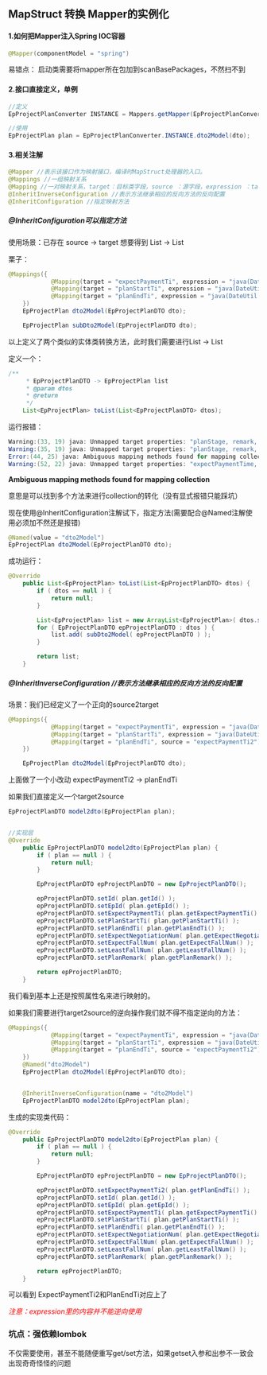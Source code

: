 ## MapStruct 转换 Mapper的实例化

#### 1.如何把Mapper注入Spring IOC容器

```java
@Mapper(componentModel = "spring")
```

易错点： 启动类需要将mapper所在包加到scanBasePackages，不然扫不到



#### 2.接口直接定义，单例

```java
//定义
EpProjectPlanConverter INSTANCE = Mappers.getMapper(EpProjectPlanConverter.class);

//使用
EpProjectPlan plan = EpProjectPlanConverter.INSTANCE.dto2Model(dto);
```



#### 3.相关注解

```java
@Mapper //表示该接口作为映射接口，编译时MapStruct处理器的入口。
@Mappings //一组映射关系
@Mapping //一对映射关系，target：目标类字段，source ：源字段，expression ：target字段使用改表达式获取值
@InheritInverseConfiguration //表示方法继承相应的反向方法的反向配置
@InheritConfiguration //指定映射方法
```



##### @InheritConfiguration可以指定方法 

使用场景：已存在 source -> target 想要得到 List<source> -> List<target>

栗子：

```java
@Mappings({
            @Mapping(target = "expectPaymentTi", expression = "java(DateUtil.timeStr2Long(dto.getExpectPaymentTime()))"),
            @Mapping(target = "planStartTi", expression = "java(DateUtil.timeStr2Long(dto.getPlanStartTime()))"),
            @Mapping(target = "planEndTi", expression = "java(DateUtil.timeStr2Long(dto.getPlanEndTime()))")
    })
    EpProjectPlan dto2Model(EpProjectPlanDTO dto);

    EpProjectPlan subDto2Model(EpProjectPlanDTO dto);
```

以上定义了两个类似的实体类转换方法，此时我们需要进行List<source> -> List<target>

定义一个：

```java
/**
     * EpProjectPlanDTO -> EpProjectPlan list
     * @param dtos
     * @return
     */
    List<EpProjectPlan> toList(List<EpProjectPlanDTO> dtos);
```

运行报错：

```java
Warning:(33, 19) java: Unmapped target properties: "planStage, remark, createTi, createUserId, modifyTi, modifyUserId, version".
Warning:(35, 19) java: Unmapped target properties: "planStage, remark, createTi, createUserId, modifyTi, modifyUserId, version".
Error:(44, 25) java: Ambiguous mapping methods found for mapping collection element to com.jyb.epm.api.model.EpProjectPlan: com.jyb.epm.api.model.EpProjectPlan dto2Model(com.jyb.epm.api.vo.projectplan.EpProjectPlanDTO dto), com.jyb.epm.api.model.EpProjectPlan subDto2Model(com.jyb.epm.api.vo.projectplan.EpProjectPlanDTO dto).
Warning:(52, 22) java: Unmapped target properties: "expectPaymentTime, planStartTime, planEndTime".
```

**Ambiguous mapping methods found for mapping collection**

意思是可以找到多个方法来进行collection的转化（没有显式报错只能踩坑）

现在使用@InheritConfiguration注解试下，指定方法(需要配合@Named注解使用必须加不然还是报错)

```java
@Named(value = "dto2Model")
EpProjectPlan dto2Model(EpProjectPlanDTO dto);
```



成功运行：

```java
@Override
    public List<EpProjectPlan> toList(List<EpProjectPlanDTO> dtos) {
        if ( dtos == null ) {
            return null;
        }

        List<EpProjectPlan> list = new ArrayList<EpProjectPlan>( dtos.size() );
        for ( EpProjectPlanDTO epProjectPlanDTO : dtos ) {
            list.add( subDto2Model( epProjectPlanDTO ) );
        }

        return list;
    }
```





##### @InheritInverseConfiguration //表示方法继承相应的反向方法的反向配置

场景：我们已经定义了一个正向的source2target

```java
@Mappings({
            @Mapping(target = "expectPaymentTi", expression = "java(DateUtil.timeStr2Long(dto.getExpectPaymentTime()))"),
            @Mapping(target = "planStartTi", expression = "java(DateUtil.timeStr2Long(dto.getPlanStartTime()))"),
            @Mapping(target = "planEndTi", source = "expectPaymentTi2"),
    })

    EpProjectPlan dto2Model(EpProjectPlanDTO dto);
```



上面做了一个小改动 expectPaymentTi2 -> planEndTi

如果我们直接定义一个target2source

```java
EpProjectPlanDTO model2dto(EpProjectPlan plan);


//实现层
@Override
    public EpProjectPlanDTO model2dto(EpProjectPlan plan) {
        if ( plan == null ) {
            return null;
        }

        EpProjectPlanDTO epProjectPlanDTO = new EpProjectPlanDTO();

        epProjectPlanDTO.setId( plan.getId() );
        epProjectPlanDTO.setEpId( plan.getEpId() );
        epProjectPlanDTO.setExpectPaymentTi( plan.getExpectPaymentTi() );
        epProjectPlanDTO.setPlanStartTi( plan.getPlanStartTi() );
        epProjectPlanDTO.setPlanEndTi( plan.getPlanEndTi() );
        epProjectPlanDTO.setExpectNegotiationNum( plan.getExpectNegotiationNum() );
        epProjectPlanDTO.setExpectFallNum( plan.getExpectFallNum() );
        epProjectPlanDTO.setLeastFallNum( plan.getLeastFallNum() );
        epProjectPlanDTO.setPlanRemark( plan.getPlanRemark() );

        return epProjectPlanDTO;
    }
```

我们看到基本上还是按照属性名来进行映射的。

如果我们需要进行target2source的逆向操作我们就不得不指定逆向的方法：

```java
@Mappings({
            @Mapping(target = "expectPaymentTi", expression = "java(DateUtil.timeStr2Long(dto.getExpectPaymentTime()))"),
            @Mapping(target = "planStartTi", expression = "java(DateUtil.timeStr2Long(dto.getPlanStartTime()))"),
            @Mapping(target = "planEndTi", source = "expectPaymentTi2"),
    })
    @Named("dto2Model")
    EpProjectPlan dto2Model(EpProjectPlanDTO dto);


    @InheritInverseConfiguration(name = "dto2Model")
    EpProjectPlanDTO model2dto(EpProjectPlan plan);
```



生成的实现类代码：

```java
@Override
    public EpProjectPlanDTO model2dto(EpProjectPlan plan) {
        if ( plan == null ) {
            return null;
        }

        EpProjectPlanDTO epProjectPlanDTO = new EpProjectPlanDTO();

        epProjectPlanDTO.setExpectPaymentTi2( plan.getPlanEndTi() );
        epProjectPlanDTO.setId( plan.getId() );
        epProjectPlanDTO.setEpId( plan.getEpId() );
        epProjectPlanDTO.setExpectPaymentTi( plan.getExpectPaymentTi() );
        epProjectPlanDTO.setPlanStartTi( plan.getPlanStartTi() );
        epProjectPlanDTO.setPlanEndTi( plan.getPlanEndTi() );
        epProjectPlanDTO.setExpectNegotiationNum( plan.getExpectNegotiationNum() );
        epProjectPlanDTO.setExpectFallNum( plan.getExpectFallNum() );
        epProjectPlanDTO.setLeastFallNum( plan.getLeastFallNum() );
        epProjectPlanDTO.setPlanRemark( plan.getPlanRemark() );

        return epProjectPlanDTO;
    }
```

可以看到 ExpectPaymentTi2和PlanEndTi对应上了

*<font color=red>注意：expression里的内容并不能逆向使用</font>*

### 坑点：强依赖lombok

不仅需要使用，甚至不能随便重写get/set方法，如果getset入参和出参不一致会出现奇奇怪怪的问题
